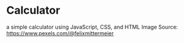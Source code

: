 # Calculator
a simple calculator using JavaScript, CSS, and HTML 
Image Source: https://www.pexels.com/@felixmittermeier
